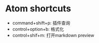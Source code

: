 # Atom shortcuts

- command+shift+p: 插件查询
- control+option+b: 格式化
- control+shif+m: 打开markdown preview
